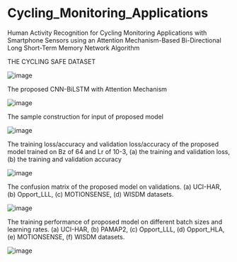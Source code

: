 # Cycling_Monitoring_Applications
Human Activity Recognition for Cycling Monitoring Applications with Smartphone Sensors using an Attention Mechanism-Based Bi-Directional Long Short-Term Memory Network Algorithm 

THE CYCLING SAFE DATASET

![image](https://github.com/E2ELearning/Cycling_Monitoring_Applications/assets/129825228/11843470-8c4a-46d9-8add-dc1eed2b5cb0)


The proposed CNN-BiLSTM with Attention Mechanism

![image](https://github.com/E2ELearning/Cycling_Monitoring_Applications/assets/101711860/4f14f423-30fc-4f41-bed2-56b85c9fe94b)


The sample construction for input of proposed model

![image](https://github.com/E2ELearning/Cycling_Monitoring_Applications/assets/101711860/72728bb8-e7c0-43c0-92ed-57a634b4473e)

The training loss/accuracy and validation loss/accuracy of the proposed model trained on Bz of 64 and Lr of 10-3, (a) the training and validation loss, (b) the training and validation accuracy

![image](https://github.com/E2ELearning/Cycling_Monitoring_Applications/assets/101711860/a0e75cb3-5861-48d1-86db-1884968a04b7)

The confusion matrix of the proposed model on validations. (a) UCI-HAR, (b) Opport_LLL, (c) MOTIONSENSE, (d) WISDM datasets.

![image](https://github.com/E2ELearning/Cycling_Monitoring_Applications/assets/101711860/d04dade4-dfe1-4676-b945-5aa7b7954553)

The training performance of proposed model on different batch sizes and learning rates. (a) UCI-HAR, (b) PAMAP2, (c) Opport_LLL, (d) Opport_HLA, (e) MOTIONSENSE, (f) WISDM datasets.

![image](https://github.com/E2ELearning/Cycling_Monitoring_Applications/assets/101711860/2ebabfee-6c51-4bab-931e-c7d01a2f8204)








